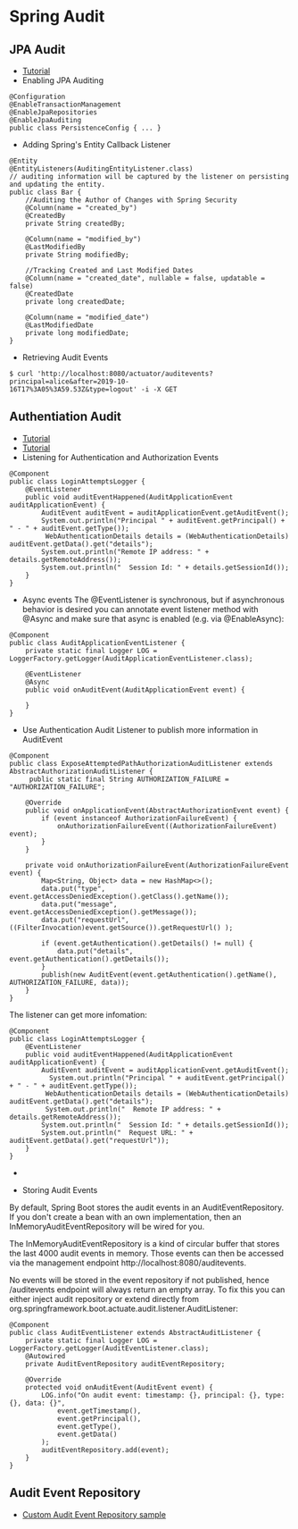 # Spring Audit

## JPA Audit
- [Tutorial](https://www.baeldung.com/database-auditing-jpa)
- Enabling JPA Auditing
```
@Configuration
@EnableTransactionManagement
@EnableJpaRepositories
@EnableJpaAuditing
public class PersistenceConfig { ... }
```

- Adding Spring's Entity Callback Listener
```
@Entity
@EntityListeners(AuditingEntityListener.class) 
// auditing information will be captured by the listener on persisting and updating the entity.
public class Bar {
    //Auditing the Author of Changes with Spring Security
    @Column(name = "created_by")
    @CreatedBy
    private String createdBy;
    
    @Column(name = "modified_by")
    @LastModifiedBy
    private String modifiedBy;
    
    //Tracking Created and Last Modified Dates
    @Column(name = "created_date", nullable = false, updatable = false)
    @CreatedDate
    private long createdDate;
 
    @Column(name = "modified_date")
    @LastModifiedDate
    private long modifiedDate;      
}
```
- Retrieving Audit Events
```
$ curl 'http://localhost:8080/actuator/auditevents?principal=alice&after=2019-10-
16T17%3A05%3A59.53Z&type=logout' -i -X GET
```


## Authentiation Audit 
- [Tutorial](https://www.baeldung.com/spring-boot-authentication-audit)
- [Tutorial](https://blog.codeleak.pl/2017/03/spring-boot-and-security-events-with-actuator.html)
- Listening for Authentication and Authorization Events
```
@Component
public class LoginAttemptsLogger {
    @EventListener
    public void auditEventHappened(AuditApplicationEvent auditApplicationEvent) {        
        AuditEvent auditEvent = auditApplicationEvent.getAuditEvent();
        System.out.println("Principal " + auditEvent.getPrincipal() + " - " + auditEvent.getType());
         WebAuthenticationDetails details = (WebAuthenticationDetails) auditEvent.getData().get("details");
        System.out.println("Remote IP address: " + details.getRemoteAddress());
        System.out.println("  Session Id: " + details.getSessionId());
    }
}
```
- Async events
The @EventListener is synchronous, but if asynchronous behavior is desired you can annotate event listener method with @Async and make sure that async is enabled (e.g. via @EnableAsync):
```
@Component
public class AuditApplicationEventListener {
    private static final Logger LOG = LoggerFactory.getLogger(AuditApplicationEventListener.class);

    @EventListener
    @Async
    public void onAuditEvent(AuditApplicationEvent event) {

    }
}
```
- Use Authentication Audit Listener to publish more information in AuditEvent
```
@Component
public class ExposeAttemptedPathAuthorizationAuditListener extends AbstractAuthorizationAuditListener {
     public static final String AUTHORIZATION_FAILURE = "AUTHORIZATION_FAILURE";
 
    @Override
    public void onApplicationEvent(AbstractAuthorizationEvent event) {
        if (event instanceof AuthorizationFailureEvent) {
            onAuthorizationFailureEvent((AuthorizationFailureEvent) event);
        }
    }
 
    private void onAuthorizationFailureEvent(AuthorizationFailureEvent event) {
        Map<String, Object> data = new HashMap<>();
        data.put("type", event.getAccessDeniedException().getClass().getName());
        data.put("message", event.getAccessDeniedException().getMessage());
        data.put("requestUrl", ((FilterInvocation)event.getSource()).getRequestUrl() );
         
        if (event.getAuthentication().getDetails() != null) {
            data.put("details", event.getAuthentication().getDetails());
        }
        publish(new AuditEvent(event.getAuthentication().getName(), AUTHORIZATION_FAILURE, data));
    }
}
```
The listener can get more infomation:
```
@Component
public class LoginAttemptsLogger {
    @EventListener
    public void auditEventHappened(AuditApplicationEvent auditApplicationEvent) {
        AuditEvent auditEvent = auditApplicationEvent.getAuditEvent();
          System.out.println("Principal " + auditEvent.getPrincipal() + " - " + auditEvent.getType());
         WebAuthenticationDetails details = (WebAuthenticationDetails) auditEvent.getData().get("details");
         System.out.println("  Remote IP address: " + details.getRemoteAddress());
        System.out.println("  Session Id: " + details.getSessionId());
        System.out.println("  Request URL: " + auditEvent.getData().get("requestUrl"));
    }
}
```
- 

- Storing Audit Events

By default, Spring Boot stores the audit events in an AuditEventRepository. If you don't create a bean with an own implementation, then an InMemoryAuditEventRepository will be wired for you.

The InMemoryAuditEventRepository is a kind of circular buffer that stores the last 4000 audit events in memory. Those events can then be accessed via the management endpoint http://localhost:8080/auditevents.

No events will be stored in the event repository if not published, hence /auditevents endpoint will always return an empty array. To fix this you can either inject audit repository or extend directly from org.springframework.boot.actuate.audit.listener.AuditListener:
```
@Component
public class AuditEventListener extends AbstractAuditListener {
    private static final Logger LOG = LoggerFactory.getLogger(AuditEventListener.class);
    @Autowired
    private AuditEventRepository auditEventRepository;

    @Override
    protected void onAuditEvent(AuditEvent event) {
        LOG.info("On audit event: timestamp: {}, principal: {}, type: {}, data: {}",
            event.getTimestamp(),
            event.getPrincipal(),
            event.getType(),
            event.getData()
        );
        auditEventRepository.add(event);
    }
}
```
## Audit Event Repository
- [Custom Audit Event Repository sample](https://github.com/sebasv89/spring-boot-examples/blob/master/src/main/java/co/svelez/springbootexample/repository/CustomAuditEventRepository.java)
